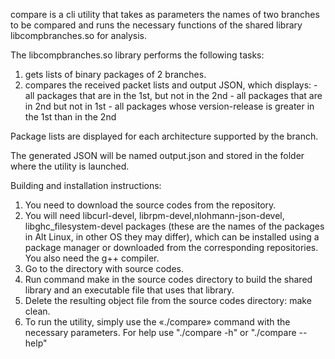 compare is a cli utility that takes as parameters the names of two branches to be compared and runs the necessary functions of the shared library libcompbranches.so for analysis.

The libcompbranches.so library performs the following tasks:
1) gets lists of binary packages of 2 branches.
2) compares the received packet lists and output JSON, which displays:
          - all packages that are in the 1st, but not in the 2nd
          - all packages that are in 2nd but not in 1st
          - all packages whose version-release is greater in the 1st than in the 2nd

Package lists are displayed for each architecture supported by the branch.

The generated JSON will be named output.json and stored in the folder where the utility is launched.

Building and installation instructions:

1) You need to download the source codes from the repository.
2) You will need libcurl-devel, librpm-devel,nlohmann-json-devel, libghc_filesystem-devel packages (these are the names of the packages in Alt Linux, in other OS they may differ), which can be installed using a package manager or downloaded from the corresponding repositories. You also need the g++ compiler.
3) Go to the directory with source codes.
4) Run command make in the source codes directory to build the shared library  and an executable file that uses that library.
5) Delete the resulting object file from the source codes directory: make clean.
6) To run the utility, simply use the «./compare» command with the necessary parameters. For help use "./compare -h" or "./compare --help"


